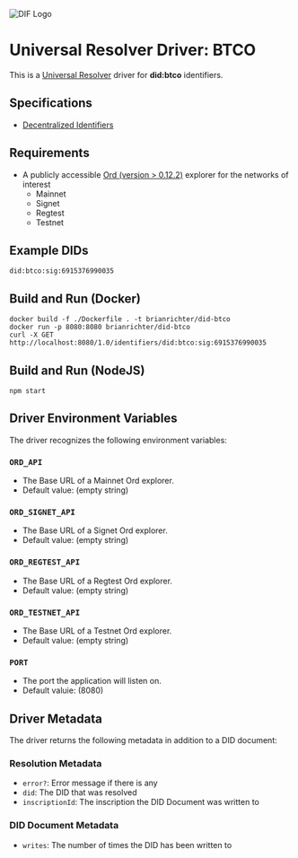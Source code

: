 ![DIF Logo](https://raw.githubusercontent.com/decentralized-identity/universal-resolver/master/docs/logo-dif.png)

# Universal Resolver Driver: BTCO

This is a [Universal Resolver](https://github.com/decentralized-identity/universal-resolver/) driver for **did:btco** identifiers.

## Specifications

* [Decentralized Identifiers](https://w3c.github.io/did-core/)

## Requirements

* A publicly accessible [Ord (version > 0.12.2)](https://github.com/ordinals/ord) explorer for the networks of interest
  * Mainnet
  * Signet
  * Regtest
  * Testnet

## Example DIDs

```
did:btco:sig:6915376990035
```

## Build and Run (Docker)

```
docker build -f ./Dockerfile . -t brianrichter/did-btco
docker run -p 8080:8080 brianrichter/did-btco
curl -X GET http://localhost:8080/1.0/identifiers/did:btco:sig:6915376990035
```

## Build and Run (NodeJS)

```
npm start
```

## Driver Environment Variables

The driver recognizes the following environment variables:

### `ORD_API`

 * The Base URL of a Mainnet Ord explorer.
 * Default value: (empty string)

### `ORD_SIGNET_API`

 * The Base URL of a Signet Ord explorer.
 * Default value: (empty string)

### `ORD_REGTEST_API`

 * The Base URL of a Regtest Ord explorer.
 * Default value: (empty string)

### `ORD_TESTNET_API`

 * The Base URL of a Testnet Ord explorer.
 * Default value: (empty string)

### `PORT`

 * The port the application will listen on.
 * Default valuie: (8080)

## Driver Metadata

The driver returns the following metadata in addition to a DID document:

### Resolution Metadata

* `error?`: Error message if there is any
* `did`: The DID that was resolved
* `inscriptionId`: The inscription the DID Document was written to

### DID Document Metadata

* `writes`: The number of times the DID has been written to
